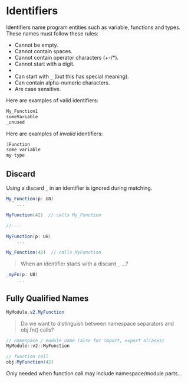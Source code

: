 # Identifiers

Identifiers name program entities such as variable, functions and types. These names must follow these rules:

- Cannot be empty.
- Cannot contain spaces.
- Cannot contain operator characters (+-/*).
- Cannot start with a digit.
-
- Can start with `_` (but this has special meaning).
- Can contain alpha-numeric characters.
- Are case sensitive.

Here are examples of valid identifiers:

```C#
My_Function1
someVariable
_unused
```

Here are examples of _invalid_ identifiers:

```C#
1Function
some variable
my-type
```

## Discard

Using a discard `_` in an identifier is ignored during matching.

```csharp
My_Function(p: U8)
    ...

MyFunction(42)  // calls My_Function

//----

MyFunction(p: U8)
    ...

My_Function(42)  // calls MyFunction
```

> When an identifier starts with a discard `_` ...?

```csharp
_myFn(p: U8)
    ...
```

## Fully Qualified Names

```C#
MyModule.v2.MyFunction
```

> Do we want to distinguish between namespace separators and obj.fn() calls?

```C#
// namespace / module name (also for import, export aliases)
MyModule::v2::MyFunction

// function call
obj.MyFunction(42)
```

Only needed when function call may include namespace/module parts...
